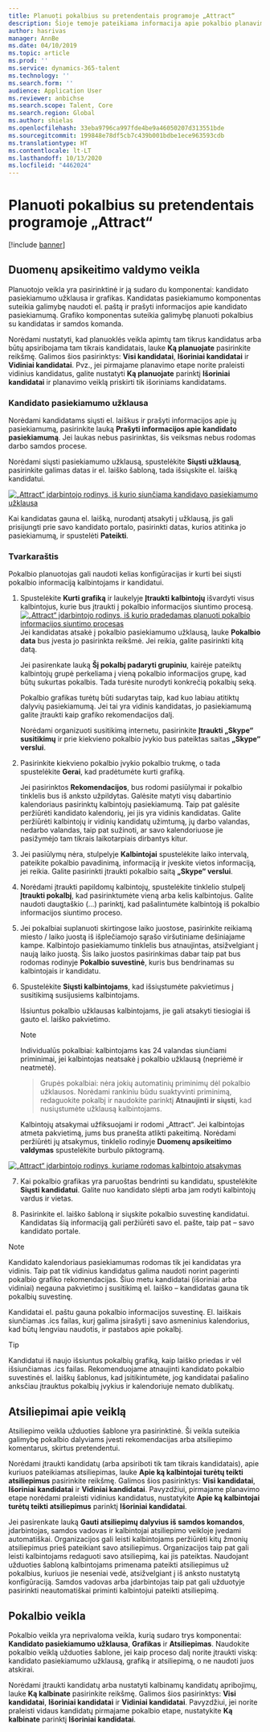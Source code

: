 ```yaml
---
title: Planuoti pokalbius su pretendentais programoje „Attract“
description: Šioje temoje pateikiama informacija apie pokalbio planavimo ir atsiliepimų veiklas „Attract“.
author: hasrivas
manager: AnnBe
ms.date: 04/10/2019
ms.topic: article
ms.prod: ''
ms.service: dynamics-365-talent
ms.technology: ''
ms.search.form: ''
audience: Application User
ms.reviewer: anbichse
ms.search.scope: Talent, Core
ms.search.region: Global
ms.author: shielas
ms.openlocfilehash: 33eba9796ca997fde4be9a46050207d313551bde
ms.sourcegitcommit: 199848e78df5cb7c439b001bdbe1ece963593cdb
ms.translationtype: HT
ms.contentlocale: lt-LT
ms.lasthandoff: 10/13/2020
ms.locfileid: "4462024"
---
```

# <a name="schedule-interviews-in-attract"></a>Planuoti pokalbius su pretendentais programoje „Attract“

[!include [banner](includes/banner.md)]

## <a name="scheduler-activity"></a>Duomenų apsikeitimo valdymo veikla

Planuotojo veikla yra pasirinktinė ir ją sudaro du komponentai: kandidato pasiekiamumo užklausa ir grafikas. Kandidatas pasiekiamumo komponentas suteikia galimybę naudoti el. paštą ir prašyti informacijos apie kandidato pasiekiamumą. Grafiko komponentas suteikia galimybę planuoti pokalbius su kandidatas ir samdos komanda.

Norėdami nustatyti, kad planuoklės veikla apimtų tam tikrus kandidatus arba būtų apsiribojama tam tikrais kandidatais, lauke **Ką planuojate** pasirinkite reikšmę. Galimos šios pasirinktys: **Visi kandidatai**, **Išoriniai kandidatai** ir **Vidiniai kandidatai**. Pvz., jei pirmajame planavimo etape norite praleisti vidinius kandidatus, galite nustatyti **Ką planuojate** parinktį **Išoriniai kandidatai** ir planavimo veiklą priskirti tik išoriniams kandidatams.

### <a name="candidate-availability-request"></a>Kandidato pasiekiamumo užklausa

Norėdami kandidatams siųsti el. laiškus ir prašyti informacijos apie jų pasiekiamumą, pasirinkite lauką **Prašyti informacijos apie kandidato pasiekiamumą**. Jei laukas nebus pasirinktas, šis veiksmas nebus rodomas darbo samdos procese.

Norėdami siųsti pasiekiamumo užklausą, spustelėkite **Siųsti užklausą**, pasirinkite galimas datas ir el. laiško šabloną, tada išsiųskite el. laišką kandidatui.

[![„Attract“ įdarbintojo rodinys, iš kurio siunčiama kandidavo pasiekiamumo užklausa](./media/scheduler-candidate-request.png)](./media/scheduler-candidate-request.png)

Kai kandidatas gauna el. laišką, nurodantį atsakyti į užklausą, jis gali prisijungti prie savo kandidato portalo, pasirinkti datas, kurios atitinka jo pasiekiamumą, ir spustelėti **Pateikti**.

### <a name="schedule"></a>Tvarkaraštis
Pokalbio planuotojas gali naudoti kelias konfigūracijas ir kurti bei siųsti pokalbio informaciją kalbintojams ir kandidatui.

1. Spustelėkite **Kurti grafiką** ir laukelyje **Įtraukti kalbintojų** išvardyti visus kalbintojus, kurie bus įtraukti į pokalbio informacijos siuntimo procesą.
[![„Attract“ įdarbintojo rodinys, iš kurio pradedamas planuoti pokalbio informacijos siuntimo procesas](./media/schedule-start-over.png)](./media/schedule-start-over.png)   
    Jei kandidatas atsakė į pokalbio pasiekiamumo užklausą, lauke **Pokalbio data** bus įvesta jo pasirinkta reikšmė. Jei reikia, galite pasirinkti kitą datą.
    
    Jei pasirenkate lauką **Šį pokalbį padaryti grupiniu**, kairėje pateiktų kalbintojų grupė perkeliama į vieną pokalbio informacijos grupę, kad būtų sukurtas pokalbis. Tada turėsite nurodyti konkrečią pokalbių seką.
    
    Pokalbio grafikas turėtų būti sudarytas taip, kad kuo labiau atitiktų dalyvių pasiekiamumą. Jei tai yra vidinis kandidatas, jo pasiekiamumą galite įtraukti kaip grafiko rekomendacijos dalį.
    
    Norėdami organizuoti susitikimą internetu, pasirinkite **Įtraukti „Skype“ susitikimų** ir prie kiekvieno pokalbio įvykio bus pateiktas saitas **„Skype“ verslui**.

2. Pasirinkite kiekvieno pokalbio įvykio pokalbio trukmę, o tada spustelėkite **Gerai**, kad pradėtumėte kurti grafiką.

    Jei pasirinktos **Rekomendacijos**, bus rodomi pasiūlymai ir pokalbio tinklelis bus iš anksto užpildytas. Galėsite matyti visų dabartinio kalendoriaus pasirinktų kalbintojų pasiekiamumą. Taip pat galėsite peržiūrėti kandidato kalendorių, jei jis yra vidinis kandidatas. Galite peržiūrėti kalbintojų ir vidinių kandidatų užimtumą, jų darbo valandas, nedarbo valandas, taip pat sužinoti, ar savo kalendoriuose jie pasižymėjo tam tikrais laikotarpiais dirbantys kitur. 

3. Jei pasiūlymų nėra, stulpelyje **Kalbintojai** spustelėkite laiko intervalą, pateikite pokalbio pavadinimą, informaciją ir įveskite vietos informaciją, jei reikia. Galite pasirinkti įtraukti pokalbio saitą **„Skype“ verslui**.

4. Norėdami įtraukti papildomų kalbintojų, spustelėkite tinklelio stulpelį **Įtraukti pokalbį**, kad pasirinktumėte vieną arba kelis kalbintojus. Galite naudoti daugtaškio (...) parinktį, kad pašalintumėte kalbintoją iš pokalbio informacijos siuntimo proceso.
    
5. Jei pokalbiai suplanuoti skirtingose laiko juostose, pasirinkite reikiamą miesto / laiko juostą iš išplečiamojo sąrašo viršutiniame dešiniajame kampe. Kalbintojo pasiekiamumo tinklelis bus atnaujintas, atsižvelgiant į naują laiko juostą. Šis laiko juostos pasirinkimas dabar taip pat bus rodomas rodinyje **Pokalbio suvestinė**, kuris bus bendrinamas su kalbintojais ir kandidatu. 

6. Spustelėkite **Siųsti kalbintojams**, kad išsiųstumėte pakvietimus į susitikimą susijusiems kalbintojams.

    Išsiuntus pokalbio užklausas kalbintojams, jie gali atsakyti tiesiogiai iš gauto el. laiško pakvietimo.

    >[!NOTE]
    > Individualūs pokalbiai: kalbintojams kas 24 valandas siunčiami priminimai, jei kalbintojas neatsakė į pokalbio užklausą (nepriėmė ir neatmetė).

    > Grupės pokalbiai: nėra jokių automatinių priminimų dėl pokalbio užklausos. Norėdami rankiniu būdu suaktyvinti priminimą, redaguokite pokalbį ir naudokite parinktį **Atnaujinti ir siųsti**, kad nusiųstumėte užklausą kalbintojams.

    Kalbintojų atsakymai užfiksuojami ir rodomi „Attract“. Jei kalbintojas atmeta pakvietimą, jums bus pranešta atlikti pakeitimą. Norėdami peržiūrėti jų atsakymus, tinklelio rodinyje **Duomenų apsikeitimo valdymas** spustelėkite burbulo piktogramą.

[![„Attract“ įdarbintojo rodinys, kuriame rodomas kalbintojo atsakymas](./media/schedule-interviewer-response2.png)](./media/schedule-interviewer-response2.png)

7. Kai pokalbio grafikas yra paruoštas bendrinti su kandidatu, spustelėkite **Siųsti kandidatui**. Galite nuo kandidato slėpti arba jam rodyti kalbintojų vardus ir vietas.

8. Pasirinkite el. laiško šabloną ir siųskite pokalbio suvestinę kandidatui. Kandidatas šią informaciją gali peržiūrėti savo el. pašte, taip pat – savo kandidato portale.
    
>[!NOTE] 
> Kandidato kalendoriaus pasiekiamumas rodomas tik jei kandidatas yra vidinis. Taip pat tik vidinius kandidatus galima naudoti norint pagerinti pokalbio grafiko rekomendacijas. Šiuo metu kandidatai (išoriniai arba vidiniai) negauna pakvietimo į susitikimą el. laiško – kandidatas gauna tik pokalbių suvestinę.

Kandidatai el. paštu gauna pokalbio informacijos suvestinę. El. laiškais siunčiamas .ics failas, kurį galima įsirašyti į savo asmeninius kalendorius, kad būtų lengviau naudotis, ir pastabos apie pokalbį.

>[!TIP] 
> Kandidatui iš naujo išsiuntus pokalbių grafiką, kaip laiško priedas ir vėl išsiunčiamas .ics failas. Rekomenduojame atnaujinti kandidato pokalbio suvestinės el. laiškų šablonus, kad įsitikintumėte, jog kandidatai pašalino anksčiau įtrauktus pokalbių įvykius ir kalendoriuje nemato dublikatų. 

## <a name="feedback-activity"></a>Atsiliepimai apie veiklą

Atsiliepimo veikla užduoties šablone yra pasirinktinė. Ši veikla suteikia galimybę pokalbio dalyviams įvesti rekomendacijas arba atsiliepimo komentarus, skirtus pretendentui. 

Norėdami įtraukti kandidatų (arba apsiriboti tik tam tikrais kandidatais), apie kuriuos pateikiamas atsiliepimas, lauke **Apie ką kalbintojai turėtų teikti atsiliepimus** pasirinkite reikšmę.  Galimos šios pasirinktys: **Visi kandidatai**, **Išoriniai kandidatai** ir **Vidiniai kandidatai**. Pavyzdžiui, pirmajame planavimo etape norėdami praleisti vidinius kandidatus, nustatykite **Apie ką kalbintojai turėtų teikti atsiliepimus** parinktį **Išoriniai kandidatai**.

Jei pasirenkate lauką **Gauti atsiliepimų dalyvius iš samdos komandos**, įdarbintojas, samdos vadovas ir kalbintojai atsiliepimo veikloje įvedami automatiškai. Organizacijos gali leisti kalbintojams peržiūrėti kitų žmonių atsiliepimus prieš pateikiant savo atsiliepimus. Organizacijos taip pat gali leisti kalbintojams redaguoti savo atsiliepimą, kai jis pateiktas. Naudojant užduoties šabloną kalbintojams primenama pateikti atsiliepimus už pokalbius, kuriuos jie neseniai vedė, atsižvelgiant į iš anksto nustatytą konfigūraciją. Samdos vadovas arba įdarbintojas taip pat gali užduotyje pasirinkti neautomatiškai priminti kalbintojui pateikti atsiliepimą.

## <a name="interview-activity"></a>Pokalbio veikla

Pokalbio veikla yra neprivaloma veikla, kurią sudaro trys komponentai: **Kandidato pasiekiamumo užklausa**, **Grafikas** ir **Atsiliepimas**. Naudokite pokalbio veiklą užduoties šablone, jei kaip proceso dalį norite įtraukti viską: kandidato pasiekiamumo užklausą, grafiką ir atsiliepimą, o ne naudoti juos atskirai.

Norėdami įtraukti kandidatų arba nustatyti kalbinamų kandidatų apribojimų, lauke **Ką kalbinate** pasirinkite reikšmę. Galimos šios pasirinktys: **Visi kandidatai**, **Išoriniai kandidatai** ir **Vidiniai kandidatai**. Pavyzdžiui, jei norite praleisti vidaus kandidatų pirmajame pokalbio etape, nustatykite **Ką kalbinate** parinktį **Išoriniai kandidatai**.
